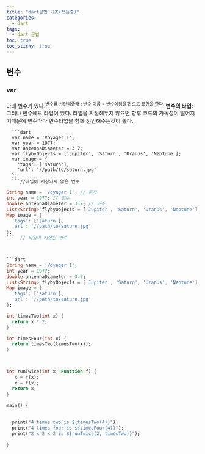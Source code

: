 ```yaml
---
title: "dart문법 기초(쓰는중)"
categories:
  - dart
tags:
  - dart 문법
toc: true
toc_sticky: true
---
```


 ## 변수
 ### var
  아래 변수가 있다.<sup>변수를 선언해줄때 :  변수 이름 = 변수에담을것  으로 표현을 한다. </sup> 
**변수의 타입:** 그러나 변수에도 타입이 있다. 타입을 지정해두지 않으면 향후 코드의 가독성이 떨어지기때문에 변수마다 변수타입을 함께 선언해주는것이 좋다. 

      ```dart
      var name = 'Voyager I';
      var year = 1977;
      var antennaDiameter = 3.7;
      var flybyObjects = ['Jupiter', 'Saturn', 'Uranus', 'Neptune'];
      var image = {
        'tags': ['saturn'],
        'url': '//path/to/saturn.jpg'
      };
      ```//타입이 지정되지 않은 변수



  ```dart
  String name = 'Voyager I'; // 문자
  int year = 1977; // 정수
  double antennaDiameter = 3.7; // 소수
  List<String> flybyObjects = ['Jupiter', 'Saturn', 'Uranus', 'Neptune']; // 문자열
  Map image = {
    'tags': ['saturn'],
    'url': '//path/to/saturn.jpg'
  };
  ```  // 타입이 지정된 변수



  ```dart
  String name = 'Voyager I';
  int year = 1977;
  double antennaDiameter = 3.7;
  List<String> flybyObjects = ['Jupiter', 'Saturn', 'Uranus', 'Neptune'];
  Map image = {
    'tags': ['saturn'],
    'url': '//path/to/saturn.jpg'
  };
  ```





```dart
int timesTwo(int x) {
  return x * 2;
}

int timesFour(int x) { 
  return timesTwo(timesTwo(x));
}



int runTwice(int x, Function f) {
   x = f(x);
   x = f(x);
  return x;
}

main() {
  
  
  print("4 times two is ${timesTwo(4)}");
  print("4 times four is ${timesFour(4)}");
  print("2 x 2 x 2 is ${runTwice(2, timesTwo)}");
  
}
```
 